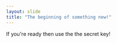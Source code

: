 ```yaml
---
layout: slide
title: "The beginning of something new!"
---
```

If you're ready then use the the secret key!
